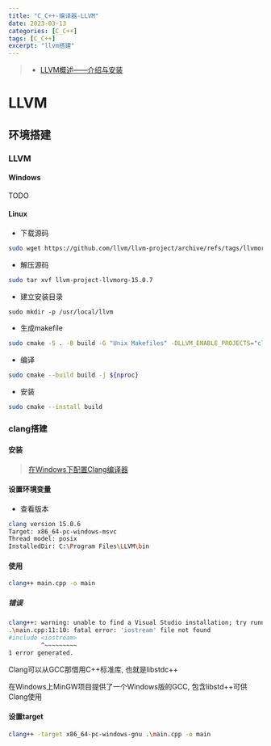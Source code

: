 ```yaml
---
title: "C_C++-编译器-LLVM"
date: 2023-03-13
categories: [C_C++]
tags: [C_C++]
excerpt: "llvm搭建"
---
```


> - [LLVM概述——介绍与安装](https://zhuanlan.zhihu.com/p/102028114)

# LLVM

## 环境搭建

### LLVM

#### Windows

TODO

#### Linux

- 下载源码

```sh
sudo wget https://github.com/llvm/llvm-project/archive/refs/tags/llvmorg-15.0.7.tar.gz
```

- 解压源码

```sh
sudo tar xvf llvm-project-llvmorg-15.0.7
```

- 建立安装目录

```SH
sudo mkdir -p /usr/local/llvm
```

- 生成makefile

```sh
sudo cmake -S . -B build -G "Unix Makefiles" -DLLVM_ENABLE_PROJECTS="clang" -DLLVM_TARGETS_TO_BUILD=X86 -DCMAKE_BUILD_TYPE="Release" -DLLVM_INCLUDE_TESTS=OFF -DCMAKE_INSTALL_PREFIX="/usr/local/llvm"
```

- 编译

```sh
sudo cmake --build build -j ${nproc}
```

- 安装

```sh
sudo cmake --install build
```

### clang搭建

#### 安装

> [在Windows下配置Clang编译器](https://marvinsblog.net/post/2019-01-08-clang-on-windows/)

#### 设置环境变量

- 查看版本

```sh
clang version 15.0.6
Target: x86_64-pc-windows-msvc
Thread model: posix
InstalledDir: C:\Program Files\LLVM\bin
```

#### 使用

```sh
clang++ main.cpp -o main
```

##### 错误

```sh
clang++: warning: unable to find a Visual Studio installation; try running Clang from a developer command prompt [-Wmsvc-not-found]
.\main.cpp:11:10: fatal error: 'iostream' file not found
#include <iostream>
         ^~~~~~~~~~
1 error generated.
```

Clang可以从GCC那借用C++标准库, 也就是libstdc++

在Windows上MinGW项目提供了一个Windows版的GCC, 包含libstd++可供Clang使用

#### 设置target

```sh
clang++ -target x86_64-pc-windows-gnu .\main.cpp -o main
```